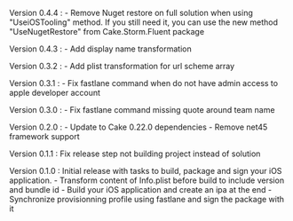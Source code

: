 Version 0.4.4 : 
    - Remove Nuget restore on full solution when using "UseiOSTooling" method. If you still need it, you can use the new method "UseNugetRestore" from Cake.Storm.Fluent package

Version 0.4.3 :
    - Add display name transformation

Version 0.3.2 :
    - Add plist transformation for url scheme array

Version 0.3.1 : 
    - Fix fastlane command when do not have admin access to apple developer account

Version 0.3.0 :
    - Fix fastlane command missing quote around team name

Version 0.2.0 : 
    - Update to Cake 0.22.0 dependencies
    - Remove net45 framework support

Version 0.1.1 : Fix release step not building project instead of solution

Version 0.1.0 : Initial release with tasks to build, package and sign your iOS application.
    - Transform content of Info.plist before build to include version and bundle id
    - Build your iOS application and create an ipa at the end
    - Synchronize provisionning profile using fastlane and sign the package with it